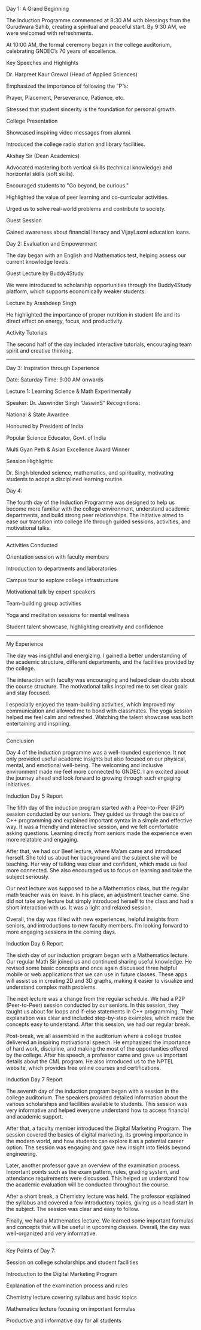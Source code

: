 Day 1: A Grand Beginning

The Induction Programme commenced at 8:30 AM with blessings from the Gurudwara Sahib, creating a spiritual and peaceful start. By 9:30 AM, we were welcomed with refreshments.

At 10:00 AM, the formal ceremony began in the college auditorium, celebrating GNDEC’s 70 years of excellence.

Key Speeches and Highlights

Dr. Harpreet Kaur Grewal (Head of Applied Sciences)

Emphasized the importance of following the “P”s:

Prayer, Placement, Perseverance, Patience, etc.


Stressed that student sincerity is the foundation for personal growth.


College Presentation

Showcased inspiring video messages from alumni.

Introduced the college radio station and library facilities.


Akshay Sir (Dean Academics)

Advocated mastering both vertical skills (technical knowledge) and horizontal skills (soft skills).

Encouraged students to "Go beyond, be curious."

Highlighted the value of peer learning and co-curricular activities.

Urged us to solve real-world problems and contribute to society.


Guest Session

Gained awareness about financial literacy and VijayLaxmi education loans.

Day 2: Evaluation and Empowerment

The day began with an English and Mathematics test, helping assess our current knowledge levels.

Guest Lecture by Buddy4Study

We were introduced to scholarship opportunities through the Buddy4Study platform, which supports economically weaker students.

Lecture by Arashdeep Singh

He highlighted the importance of proper nutrition in student life and its direct effect on energy, focus, and productivity.

Activity Tutorials

The second half of the day included interactive tutorials, encouraging team spirit and creative thinking.


---

Day 3: Inspiration through Experience

Date: Saturday
Time: 9:00 AM onwards

Lecture 1: Learning Science & Math Experimentally

Speaker: Dr. Jaswinder Singh “JaswinS”
Recognitions:

National & State Awardee

Honoured by President of India

Popular Science Educator, Govt. of India

Multi Gyan Peth & Asian Excellence Award Winner


Session Highlights:

Dr. Singh blended science, mathematics, and spirituality, motivating students to adopt a disciplined learning routine.

Day 4:

The fourth day of the Induction Programme was designed to help us become more familiar with the college environment, understand academic departments, and build strong peer relationships. The initiative aimed to ease our transition into college life through guided sessions, activities, and motivational talks.


---

Activities Conducted

Orientation session with faculty members

Introduction to departments and laboratories

Campus tour to explore college infrastructure

Motivational talk by expert speakers

Team-building group activities

Yoga and meditation sessions for mental wellness

Student talent showcase, highlighting creativity and confidence



---

My Experience

The day was insightful and energizing. I gained a better understanding of the academic structure, different departments, and the facilities provided by the college.

The interaction with faculty was encouraging and helped clear doubts about the course structure. The motivational talks inspired me to set clear goals and stay focused.

I especially enjoyed the team-building activities, which improved my communication and allowed me to bond with classmates. The yoga session helped me feel calm and refreshed. Watching the talent showcase was both entertaining and inspiring.


---

Conclusion

Day 4 of the induction programme was a well-rounded experience. It not only provided useful academic insights but also focused on our physical, mental, and emotional well-being. The welcoming and inclusive environment made me feel more connected to GNDEC. I am excited about the journey ahead and look forward to growing through such engaging initiatives.

Induction Day 5 Report

The fifth day of the induction program started with a Peer-to-Peer (P2P) session conducted by our seniors. They guided us through the basics of C++ programming and explained important syntax in a simple and effective way. It was a friendly and interactive session, and we felt comfortable asking questions. Learning directly from seniors made the experience even more relatable and engaging.

After that, we had our Beef lecture, where Ma’am came and introduced herself. She told us about her background and the subject she will be teaching. Her way of talking was clear and confident, which made us feel more connected. She also encouraged us to focus on learning and take the subject seriously.

Our next lecture was supposed to be a Mathematics class, but the regular math teacher was on leave. In his place, an adjustment teacher came. She did not take any lecture but simply introduced herself to the class and had a short interaction with us. It was a light and relaxed session.

Overall, the day was filled with new experiences, helpful insights from seniors, and introductions to new faculty members. I’m looking forward to more engaging sessions in the coming days.

Induction Day 6 Report

The sixth day of our induction program began with a Mathematics lecture. Our regular Math Sir joined us and continued sharing useful knowledge. He revised some basic concepts and once again discussed three helpful mobile or web applications that we can use in future classes. These apps will assist us in creating 2D and 3D graphs, making it easier to visualize and understand complex math problems.

The next lecture was a change from the regular schedule. We had a P2P (Peer-to-Peer) session conducted by our seniors. In this session, they taught us about for loops and if-else statements in C++ programming. Their explanation was clear and included step-by-step examples, which made the concepts easy to understand. After this session, we had our regular break.

Post-break, we all assembled in the auditorium where a college trustee delivered an inspiring motivational speech. He emphasized the importance of hard work, discipline, and making the most of the opportunities offered by the college. After his speech, a professor came and gave us important details about the CML program. He also introduced us to the NPTEL website, which provides free online courses and certifications.

Induction Day 7 Report

The seventh day of the induction program began with a session in the college auditorium. The speakers provided detailed information about the various scholarships and facilities available to students. This session was very informative and helped everyone understand how to access financial and academic support.

After that, a faculty member introduced the Digital Marketing Program. The session covered the basics of digital marketing, its growing importance in the modern world, and how students can explore it as a potential career option. The session was engaging and gave new insight into fields beyond engineering.

Later, another professor gave an overview of the examination process. Important points such as the exam pattern, rules, grading system, and attendance requirements were discussed. This helped us understand how the academic evaluation will be conducted throughout the course.

After a short break, a Chemistry lecture was held. The professor explained the syllabus and covered a few introductory topics, giving us a head start in the subject. The session was clear and easy to follow.

Finally, we had a Mathematics lecture. We learned some important formulas and concepts that will be useful in upcoming classes. Overall, the day was well-organized and very informative.


---

Key Points of Day 7:

Session on college scholarships and student facilities

Introduction to the Digital Marketing Program

Explanation of the examination process and rules

Chemistry lecture covering syllabus and basic topics

Mathematics lecture focusing on important formulas

Productive and informative day for all students
